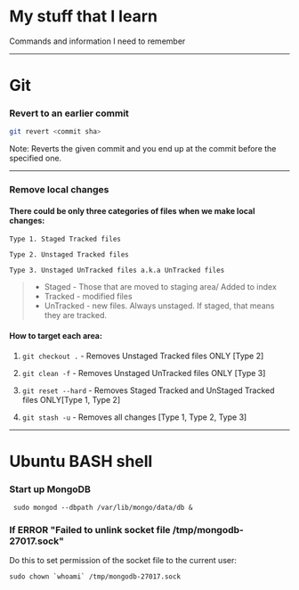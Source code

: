 # My stuff that I learn

Commands and information I need to remember

---

# Git

### Revert to an earlier commit 

```sh
git revert <commit sha>
```

Note: Reverts the given commit and you end up at the commit before the specified one.

---

### Remove local changes


#### There could be only three categories of files when we make local changes:


    Type 1. Staged Tracked files

    Type 2. Unstaged Tracked files

    Type 3. Unstaged UnTracked files a.k.a UnTracked files

> * Staged - Those that are moved to staging area/ Added to index
> * Tracked - modified files
> * UnTracked - new files. Always unstaged. If staged, that means they are tracked.

#### How to target each area:

1. ``` git checkout . ``` - Removes Unstaged Tracked files ONLY [Type 2] 

2. ``` git clean -f ``` - Removes Unstaged UnTracked files ONLY [Type 3]

3. ``` git reset --hard ``` - Removes Staged Tracked and UnStaged Tracked files ONLY[Type 1, Type 2]

4. ``` git stash -u ``` - Removes all changes [Type 1, Type 2, Type 3]

---

# Ubuntu BASH shell

### Start up MongoDB

``` sudo mongod --dbpath /var/lib/mongo/data/db &```

### If ERROR "Failed to unlink socket file /tmp/mongodb-27017.sock"

Do this to set permission of the socket file to the current user:

``` sudo chown `whoami` /tmp/mongodb-27017.sock ```
